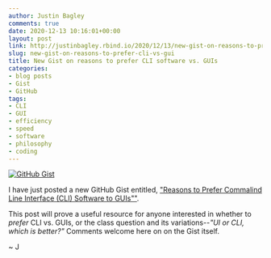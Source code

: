 ```yaml
---
author: Justin Bagley
comments: true
date: 2020-12-13 10:16:01+00:00
layout: post
link: http://justinbagley.rbind.io/2020/12/13/new-gist-on-reasons-to-prefer-cli-vs-gui/
slug: new-gist-on-reasons-to-prefer-cli-vs-gui
title: New Gist on reasons to prefer CLI software vs. GUIs
categories:
- blog posts
- Gist
- GitHub
tags:
- CLI
- GUI
- efficiency
- speed
- software
- philosophy
- coding
---
```


[![GitHub Gist](/images/GitHub_Gist_img.png)](https://gist.github.com)

I have just posted a new GitHub Gist entitled, ["Reasons to Prefer Commalind Line Interface (CLI) Software to GUIs""](https://gist.github.com/justincbagley/95cfaf9601b4af6f3afa93b4d2155abb).

This post will prove a useful resource for anyone interested in whether to *prefer* CLI vs. GUIs, or the class question and its variations--*"UI or CLI, which is better?"* Comments welcome here on on the Gist itself.
  
~ J
